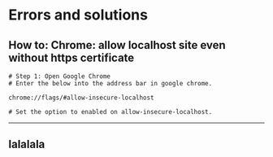 # Errors and solutions

## How to: Chrome: allow localhost site even without https certificate
```
# Step 1: Open Google Chrome
# Enter the below into the address bar in google chrome.

chrome://flags/#allow-insecure-localhost

# Set the option to enabled on allow-insecure-localhost.
```
---

## lalalala

